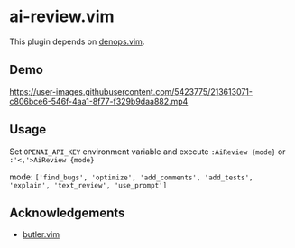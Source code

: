 # ai-review.vim

This plugin depends on [denops.vim](https://github.com/vim-denops/denops.vim).

## Demo

https://user-images.githubusercontent.com/5423775/213613071-c806bce6-546f-4aa1-8f77-f329b9daa882.mp4

## Usage

Set `OPENAI_API_KEY` environment variable and execute `:AiReview {mode}` or `:'<,'>AiReview {mode}`

mode: `['find_bugs', 'optimize', 'add_comments', 'add_tests', 'explain', 'text_review', 'use_prompt']`

## Acknowledgements

- [butler.vim](https://github.com/lambdalisue/butler.vim)
